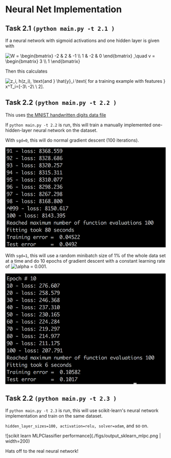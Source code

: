 # Neural Net Implementation

## Task 2.1 `(python main.py -t 2.1 )`
If a neural network with sigmoid activations and one hidden layer is given with

<img src="https://latex.codecogs.com/gif.latex?W&space;=&space;\begin{bmatrix}&space;-2&space;&&space;2&space;&&space;-1&space;\\&space;1&space;&&space;-2&space;&&space;0&space;\end{bmatrix}&space;,\quad&space;v&space;=&space;\begin{bmatrix}&space;3&space;\\&space;1&space;\end{bmatrix}" title="W = \begin{bmatrix} -2 & 2 & -1 \\ 1 & -2 & 0 \end{bmatrix} ,\quad v = \begin{bmatrix} 3 \\ 1 \end{bmatrix}" />

Then this calculates 

<img src="https://latex.codecogs.com/gif.latex?z_i,&space;h(z_i),&space;\text{and&space;}&space;\hat{y}_i&space;\text{&space;for&space;a&space;training&space;example&space;with&space;features&space;}&space;x^T_i=[-3\&space;-2\&space;\&space;2]." title="z_i, h(z_i), \text{and } \hat{y}_i \text{ for a training example with features } x^T_i=[-3\ -2\ \ 2]." />


## Task 2.2 `(python main.py -t 2.2 )`
This uses [the MNIST handwritten digits data file](http://deeplearning.net/data/mnist/mnist.pkl.gz) 

If `python main.py -t 2.2` is run, this will train a manually implemented one-hidden-layer neural network on the dataset. 

With `sgd=0`, this will do normal gradient descent (100 iterations).

![Normal gradient descent performance](./figs/output2_2_original.png)

With `sgd=1`, this will use a random minibatch size of 1% of the whole data set at a time and do 10 epochs of gradient descent with a constant learning rate of <img src="https://latex.codecogs.com/gif.latex?\inline&space;\alpha&space;=&space;0.001" title="\alpha = 0.001" />.

![Stochastic minibatch performance](./figs/output2_2_SGD.png)

## Task 2.2 `(python main.py -t 2.3 )`
If `python main.py -t 2.3` is run, this will use scikit-learn's neural network implementation and train on the same dataset. 

`hidden_layer_sizes=100, activation=relu, solver=adam`, and so on. 

![scikit learn MLPClassifier performance](./figs/output_sklearn_mlpc.png | width=200)

Hats off to the real neural network!
